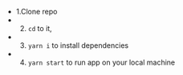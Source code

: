 
- 1.Clone repo
- 2. `cd` to it,
- 3. `yarn i` to install dependencies
- 4. `yarn start` to run app on your local machine  



